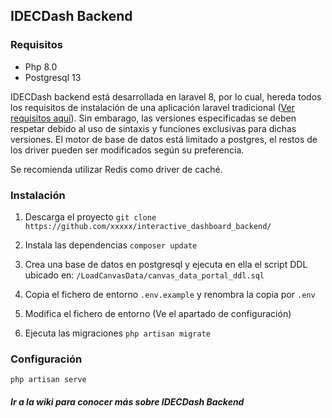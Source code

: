 ## IDECDash Backend

### Requisitos
- Php 8.0
- Postgresql 13

IDECDash backend está desarrollada en laravel 8, por lo cual, hereda todos los requisitos de instalación de una aplicación laravel tradicional ([Ver requisitos aquí](https://laravel.com/docs/8.x/deployment#server-requirements "Requisitos de laravel")). Sin embarago, las versiones especificadas se deben respetar debido al uso de sintaxis y funciones exclusivas para dichas versiones. 
El motor de base de datos está limitado a postgres, el restos de los driver pueden ser modificados según su preferencia. 

Se recomienda utilizar Redis como driver de caché.


### Instalación

1) Descarga el proyecto
`git clone https://github.com/xxxxx/interactive_dashboard_backend/`

2) Instala las dependencias
`composer update`

3) Crea una base de datos en postgresql y ejecuta en ella el script DDL ubicado en:
`/LoadCanvasData/canvas_data_portal_ddl.sql`

4) Copia el fichero de entorno `.env.example` y renombra la copia por `.env`

5) Modifica el fichero de entorno (Ve el apartado de configuración)

6) Ejecuta las migraciones
`php artisan migrate`

### Configuración
`php artisan serve`

##### Ir a la wiki para conocer más sobre IDECDash Backend
